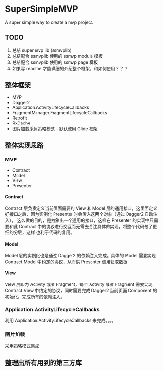 # SuperSimpleMVP
A super simple way to create a mvp project.

## TODO

1. 总结 super mvp lib (ssmvplib) 
2. 总结配合 ssmvplib 使用的 ssmvp module 模板
3. 总结配合 ssmvplib 使用的 ssmvp page 模板
4. 如果写 readme 才能详细的介绍整个框架，和如何使用？？？

## 整体框架

- MVP
- Dagger2
- Application.ActivityLifecycleCallbacks
- FragmentManager.FragmentLifecycleCallbacks
- Retrofit
- RxCache
- 图片加载采用策略模式 - 默认使用 Glide 框架

## 整体实现思路

### MVP

- Contract
- Model
- View
- Presenter

#### Contract

Contract 层负责定义当前页面需要的 View 和 Model 层的通用接口，这里面定义好接口之后，因为实例化 Presenter 时会传入这两个对象（通过 Dagger2 自动注入），
这么做的目的，是抽象出一个通用的接口，这样在 Presenter 的实现中只需要和此 Contract 中的协议进行交互而无需去关注具体的实现，将整个代码做了更细的分层，这样
也利于代码的复用。

#### Model

Model 层的实例化也是通过 Dagger2 的依赖注入完成。具体的 Model 需要实现 Contract.Model 中约定的协议，从而供 Presenter 调用获取数据

#### View

View 层即为 Activity 或者 Fragment，每个 Activity 或者 Fragment 需要实现 Contract.View 中约定的协议，同时需要完成 Dagger2 当前页面 Component 的
初始化，完成所有的依赖注入。

### Application.ActivityLifecycleCallbacks

利用 Application.ActivityLifecycleCallbacks 来完成。。。。

### 图片加载

采用策略模式集成

## 整理出所有用到的第三方库


